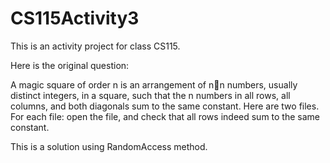 # CS115Activity3

This is an activity project for class CS115.

Here is the original question:

A magic square of order n is an arrangement of nn numbers, usually distinct integers, in a square, such that the n numbers in all rows, all columns, and both diagonals sum to the same constant. Here are two files. For each file: open the file, and check that all rows indeed sum to the same constant.

This is a solution using RandomAccess method.
